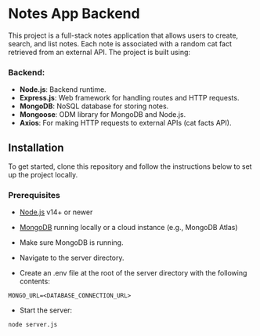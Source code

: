 # Notes App Backend

This project is a full-stack notes application that allows users to create, search, and list notes. Each note is associated with a random cat fact retrieved from an external API. The project is built using:

### Backend:

- **Node.js**: Backend runtime.
- **Express.js**: Web framework for handling routes and HTTP requests.
- **MongoDB**: NoSQL database for storing notes.
- **Mongoose**: ODM library for MongoDB and Node.js.
- **Axios**: For making HTTP requests to external APIs (cat facts API).

## Installation

To get started, clone this repository and follow the instructions below to set up the project locally.

### Prerequisites

- [Node.js](https://nodejs.org/en/) v14+ or newer
- [MongoDB](https://www.mongodb.com/) running locally or a cloud instance (e.g., MongoDB Atlas)

- Make sure MongoDB is running.
- Navigate to the server directory.
- Create an .env file at the root of the server directory with the following contents:

```
MONGO_URL=<DATABASE_CONNECTION_URL>
```

- Start the server:

```
node server.js
```
